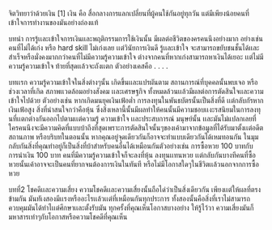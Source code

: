 จิตวิทยาว่าด้วยเงิน [1]
เงิน คือ สื่อกลางการแลกเปลี่ยนที่ผู้คนใช้กันอยู่ทุกวัน แต่มีเพียงน้อยคนที่เข้าใจการทำงานของมันอย่างถ่องแท้

บทนำ 
การรู้เเละเข้าใจการเงินเเละพฤติกรรมการใช้เงินนั้น มีผลต่อชีวิตของครคนนึงอย่างมาก อย่างเช่น 
คนที่ไม่ได้เก่ง หรือ hard skill ไม่เก่งเลย เเต่วินัยการเงินดี รู้เเละเข้าใจ จะสามารถขยับชนชั้นได้เเละสำเร็จหรือมั่งคงมากกว่าคนที่ไม่มีความรู้ความเข้าใจ ต่างจากคนที่หากเก่งสามารถหาเงินได้เยอะ เเต่ไม่มีความรู้ความเข้าใจ ท้ายที่สุดเเล้วจะถังเเตก 
ตัวอย่างเคสคือ . . . .

บทเเรก 
ความรู้ความเข้าใจในสิ่งต่างๆนั้น เกิดขึ้นเเละแปรผันตาม สถานการณ์ที่บุคคลนั้นพบเจอ หรือช่วงเวลาที่เกิด สภาพเเวดล้อมอย่างสังคม เเละเศรษฐกิจ ทั้งหมดล้วนเเล้วมีผลต่อการตัดสินใจเเละความเข้าใจไปด้วย ตัวอย่างเช่น 
หากเกิดมนยุคเงินเฟ้อต่ำ การลงทุนในพันธบัตรนั้นเป็นสิ่งที่ดี เเต่กลับกัรหากเงินเฟ้อสูง สิ่งที่น่าสนใจกว่าคือหุ้น ซึ่งสิ่งเหลานี้นั้นมีผลทำให้คนนั้นมีความชอบเเงะรสนิยมในการลงทุนที่เเตกต่างกันออกไปตามเเต่ความรู้ ความเข้าใจ เเละประสบการณ์ มนุษย์นั้น เเละมันไม่แปลกเลยที่ใครคนนึงจะมีความคิดที่แบบบ้าถึงที่สุดเพราะการตัดสินใจนั้นๆของเค้ามาจากข้อมูลที่ได้รับมาตั้งเเต่อดีต สถานภาพ หรือบริบทในตอนนั้น หากคุณอยู่จุดเดียวกันก็อาจจะทำแบบเดียวกันได้เหมทอนกัน ในมุมกลับกันสิ่งที่คุณทำอยู่ก็เป็นสิ่งที่บ้าสำหรับคนอื่นได้เหมือนกันตัวอย่างเช่น การซื้อหวย 100 บาทกับการนำเงิน 100 บาท คนที่มีความรู้ความเข้าใจก็จะลงที่หุ้น ลงทุนเเทนหวย เเต่กลับกันบางทีคนที่ซื้อหวยนั้นเค้าอาจจะเป็นคนที่ยากจนต้องการเงินในทันที หรือไม่มีโอกาสใดๆในชีวิตเเล้วนอกจากการซื้อหวย 

บทที่2 โชคดีเเละความเสี่ยง
ความโชคดีเเละความเสี่ยงนั้นถือได่ว่าเป็นสิ่งเดียวกัน เพียงเเต่ให้ผลที่ตรงข้ามกัน มันทัเงสองมีเเรงหรืออะไรเเล้วเเต่ที่เหมือนกันทุกประการ ทั้งสองนั้นคือสิ่งที่เราไม่สามารถควบคุมมันได้ทำไเเต่ศึกษาเเละตั้งรับมัน ทุกครั้งที่คุณเห็นโอกาสบางอย่าง ให้รู้ไว้วา ความเสี่ยงมันก็มหาสารเท่าๆกับโอกาสหรือความโชคดีที่คุณเห็น
